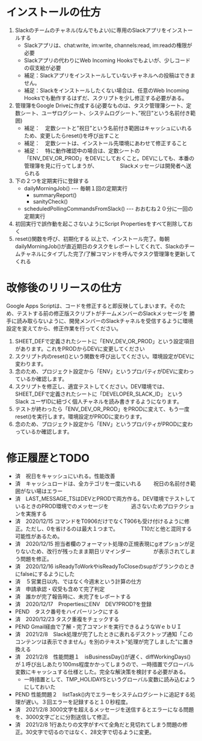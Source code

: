 インストールの仕方
=================
 1. Slackのチームのチャネル(なんでもよい)に専用のSlackアプリをインストールする
    - Slackアプリは、chat:write, im:write, channels:read, im:readの権限が必要
    - Slackアプリの代わりにWeb Incoming Hooksでもよいが、少しコードの収支絵が必要
    - 補足：Slackアプリをインストールしていないチャネルへの投稿はできません。
    - 補足：Slackをインストールしたくない場合は、任意のWeb Incoming Hooksでも動作するはずだ、スクリプトを少し修正する必要がある。
 2. 管理簿をGoogle Driveに作成する(必要なものは、タスク管理簿シート、定数シート、ユーザログシート、システムログシート、”祝日”という名前付き範囲)
    - 補足：　定数シートと”祝日”という名前付き範囲はキャッシュにいれるため、変更したらreset()を呼び出すこと
    - 補足：　定数シートは、インストール先環境にあわせて修正すること
    - 補足：　特に動作確認中の場合は、定数シートの「ENV_DEV_OR_PROD」をDEVにしておくこと。DEVにしても、本番の管理簿を見に行ってしまうが、
    　　　　Slackメッセージは開発者へ送られる
 3. 下の２つを定期実行に登録する
    - dailyMorningJob() --- 毎朝１回の定期実行
      - summaryReport()
      - sanityCheck()
    - scheduledPollingCommandsFromSlack() --- おおむね２０分に一回の定期実行
 4. 初回実行で誤作動を起こさないようにScript Propertiesをすべて削除しておく
 5. reset()関数を呼び、初期化する
 以上で、インストール完了。毎朝dailyMorningJob()が直近期日のタスクをレポートしてくれて、Slackのチームチャネルにタイプした完了/了解コマンドを呼んでタスク管理簿を更新してくれる

改修後のリリースの仕方
=====================
Google Apps Scriptは、コードを修正すると即反映してしまいます。そのため、テストする前の修正版スクリプトがチームメンバーのSlackメッセージを
勝手に読み取らないように、開発メンバーのSlackチャネルを受信するように環境設定を変えてから、修正作業を行ってください。
 1. SHEET_DEFで定義されたシートに「ENV_DEV_OR_PROD」という設定項目があります。これをPRODからDEVに変更してください
 2. スクリプト内のreset()という関数を呼び出してください。環境設定がDEVに変わります。
 3. 念のため、プロジェクト設定から「ENV」というプロパティがDEVに変わっているか確認します。
 4. スクリプトを修正し、適宜テストしてください。DEV環境では、SHEET_DEFで定義されたシートに「DEVELOPER_SLACK_ID」
    というSlack ユーザIDに紐づく個人チャネルを読み書きするようになります。
 5. テストが終わったら「ENV_DEV_OR_PROD」をPRODに変えて、もう一度reset()を実行します。環境設定がPRODに変わります。
 6. 念のため、プロジェクト設定から「ENV」というプロパティがPRODに変わっているか確認します。
 
 
修正履歴とTODO
============== 
 - 済　祝日をキャッシュにいれる。性能改善
 - 済　キャッシュロードは、全カテゴリを一度にいれる
    　　祝日の名前付き範囲がない場はエラー
 - 済　LAST_MESSAGE_TSはDEVとPRODで両方作る。DEV環境でテストしているときのPROD環境でのメッセージを
  　　　　逃さないためプロテクションを実施する
 - 済　2020/12/15 コマンドをT0906だけでなくT906も受け付けるように修正。ただし、0を省けるのは最大１つまで。
　　　　T10だと他と混同する可能性があるため。
 - 済　2020/12/15 担当者欄のフォーマット処理の正規表現にgオプションが足りないため、改行が残ったまま期日リマインダー
　　　　が表示されてしまう問題を修正。
 - 済　2020/12/16 isReadyToWorkやisReadyToCloseのsupがブランクのときにfalseにするようにした
 - 済　５営業日以内、ではなく今週末という計算の仕方
 - 済　申請承認・収受も含めて完了判定
 - 済　誰かが完了報告時に、未完了をレポートする
 - 済　2020/12/17　PropertiesにENV　DEV?PROD?を登録
 - PEND　タスク番号をハイパーリンクにする
 - 済　2020/12/23 タスク重複をチェックする
 - PEND Gmail経由で了解・完了コマンドを実行できるようなＷｅｂＵＩ
 - 済　2021/2/8　Slack処理が完了したときに表れるデスクトップ通知「このコンテンツは表示できません」を別のテキスト"処理が完了しました"に置き換える
 - 済　2021/2/8　性能問題１　isBusinessDay()が遅く、diffWorkingDays()が１呼び出しあたり100ms程度かかってしまうので、一時措置でグローバル変数にキャッシュする仕様とした。完全な解決策を検討する必要がある。
   - 一時措置として、TMP_HOLIDAYSというグローバル変数に読み込むようにしておいた
 - PEND  性能問題２　listTask()内でエラーをシステムログシートに追記する処理が遅い。３回エラーを記録すると１０秒程度。
 - 済　2021/2/8 3000文字を超えるメッセージを送信するとエラーになる問題を、3000文字ごとに分割送信して修正。
 - 済　2021/2/8 1行あたりの文字がすべて全角だと見切れてしまう問題の修正。30文字で切るのではなく、28文字で切るように変更。
 
 
